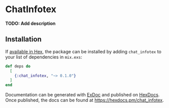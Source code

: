 # ChatInfotex

**TODO: Add description**

## Installation

If [available in Hex](https://hex.pm/docs/publish), the package can be installed
by adding `chat_infotex` to your list of dependencies in `mix.exs`:

```elixir
def deps do
  [
    {:chat_infotex, "~> 0.1.0"}
  ]
end
```

Documentation can be generated with [ExDoc](https://github.com/elixir-lang/ex_doc)
and published on [HexDocs](https://hexdocs.pm). Once published, the docs can
be found at <https://hexdocs.pm/chat_infotex>.

